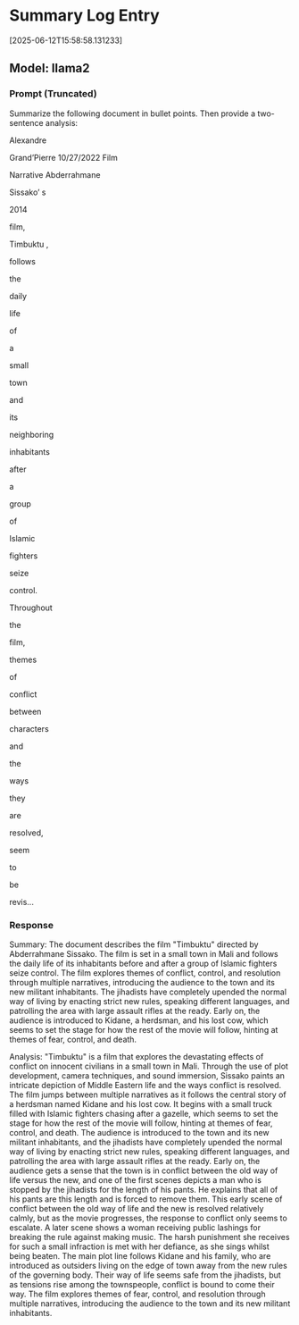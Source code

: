 # Summary Log Entry

[2025-06-12T15:58:58.131233]
## Model: llama2
### Prompt (Truncated)
Summarize the following document in bullet points. Then provide a two-sentence analysis:

Alexandre
 
Grand’Pierre
10/27/2022
Film
 
Narrative
Abderrahmane
 
Sissako’ s
 
2014
 
film,
 
Timbuktu
,
 
follows
 
the
 
daily
 
life
 
of
 
a
 
small
 
town
 
and
 
its
 
neighboring
 
inhabitants
 
after
 
a
 
group
 
of
 
Islamic
 
fighters
 
seize
 
control.
 
Throughout
 
the
 
film,
 
themes
 
of
 
conflict
 
between
 
characters
 
and
 
the
 
ways
 
they
 
are
 
resolved,
 
seem
 
to
 
be
 
revis...
### Response
Summary: The document describes the film "Timbuktu" directed by Abderrahmane Sissako. The film is set in a small town in Mali and follows the daily life of its inhabitants before and after a group of Islamic fighters seize control. The film explores themes of conflict, control, and resolution through multiple narratives, introducing the audience to the town and its new militant inhabitants. The jihadists have completely upended the normal way of living by enacting strict new rules, speaking different languages, and patrolling the area with large assault rifles at the ready. Early on, the audience is introduced to Kidane, a herdsman, and his lost cow, which seems to set the stage for how the rest of the movie will follow, hinting at themes of fear, control, and death.

Analysis: "Timbuktu" is a film that explores the devastating effects of conflict on innocent civilians in a small town in Mali. Through the use of plot development, camera techniques, and sound immersion, Sissako paints an intricate depiction of Middle Eastern life and the ways conflict is resolved. The film jumps between multiple narratives as it follows the central story of a herdsman named Kidane and his lost cow. It begins with a small truck filled with Islamic fighters chasing after a gazelle, which seems to set the stage for how the rest of the movie will follow, hinting at themes of fear, control, and death. The audience is introduced to the town and its new militant inhabitants, and the jihadists have completely upended the normal way of living by enacting strict new rules, speaking different languages, and patrolling the area with large assault rifles at the ready. Early on, the audience gets a sense that the town is in conflict between the old way of life versus the new, and one of the first scenes depicts a man who is stopped by the jihadists for the length of his pants. He explains that all of his pants are this length and is forced to remove them. This early scene of conflict between the old way of life and the new is resolved relatively calmly, but as the movie progresses, the response to conflict only seems to escalate. A later scene shows a woman receiving public lashings for breaking the rule against making music. The harsh punishment she receives for such a small infraction is met with her defiance, as she sings whilst being beaten. The main plot line follows Kidane and his family, who are introduced as outsiders living on the edge of town away from the new rules of the governing body. Their way of life seems safe from the jihadists, but as tensions rise among the townspeople, conflict is bound to come their way. The film explores themes of fear, control, and resolution through multiple narratives, introducing the audience to the town and its new militant inhabitants.